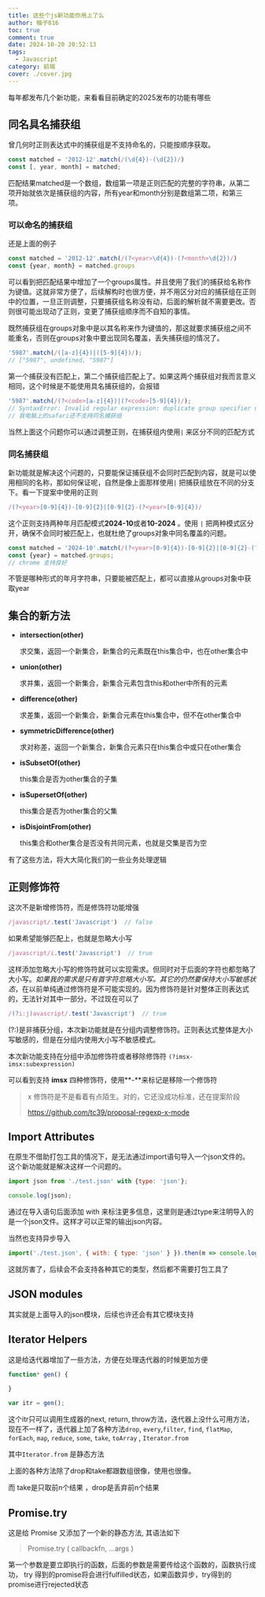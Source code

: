 ```yaml
---
title: 这些个js新功能你用上了么
author: 柚子816
toc: true
comment: true
date: 2024-10-20 20:52:13
tags:
  - Javascript
category: 前端
cover: ./cover.jpg
---
```




每年都发布几个新功能，来看看目前确定的2025发布的功能有哪些



## 同名具名捕获组

曾几何时正则表达式中的捕获组是不支持命名的，只能按顺序获取。

```javascript
const matched = '2012-12'.match(/(\d{4})-(\d{2})/)
const [, year, month] = matched;
```

匹配结果matched是一个数组，数组第一项是正则匹配的完整的字符串，从第二项开始就依次是捕获组的内容，所有year和month分别是数组第二项，和第三项。



### 可以命名的捕获组

还是上面的例子

```javascript
const matched = '2012-12'.match(/(?<year>\d{4})-(?<month>\d{2})/)
const {year, month} = matched.groups
```

可以看到把匹配结果中增加了一个groups属性。并且使用了我们的捕获给名称作为键值。这就非常方便了，后续解构时也很方便，并不用区分对应的捕获组在正则中的位置，一旦正则调整，只要捕获组名称没有动，后面的解析就不需要更改。否则很可能出现动了正则，变更了捕获组顺序而不自知的事情。



既然捕获组在groups对象中是以其名称来作为键值的，那这就要求捕获组之间不能重名，否则在groups对象中要出现同名覆盖，丢失捕获组的情况了。

```javascript
'5987'.match(/([a-z]{4})|([5-9]{4})/);
// ["5987", undefined, "5987"]
```

第一个捕获没有匹配上，第二个捕获组匹配上了。如果这两个捕获组对我而言意义相同，这个时候是不能使用具名捕获组的，会报错

```javascript
'5987'.match(/(?<code>[a-z]{4})|(?<code>[5-9]{4})/);
// SyntaxError: Invalid regular expression: duplicate group specifier name
// 我电脑上的safari还不支持同名捕获组
```

当然上面这个问题你可以通过调整正则，在捕获组内使用`|` 来区分不同的匹配方式

### 同名捕获组

新功能就是解决这个问题的，只要能保证捕获组不会同时匹配到内容，就是可以使用相同的名称，那如何保证呢，自然是像上面那样使用`|` 把捕获组放在不同的分支下。看一下提案中使用的正则

```javascript
/(?<year>[0-9]{4})-[0-9]{2}|[0-9]{2}-(?<year>[0-9]{4})/
```

这个正则支持两种年月匹配模式**2024-10**或者**10-2024** 。使用 `|` 把两种模式区分开，确保不会同时被匹配上，也就杜绝了groups对象中同名覆盖的问题。

```javascript
const matched = '2024-10'.match(/(?<year>[0-9]{4})-[0-9]{2}|[0-9]{2}-(?<year>[0-9]{4})/);
const {year} = matched.groups;
// chrome 支持良好
```

不管是哪种形式的年月字符串，只要能被匹配上，都可以直接从groups对象中获取year



## 集合的新方法

- **intersection(other)**

  求交集，返回一个新集合，新集合的元素既在this集合中，也在other集合中

- **union(other)**

  求并集，返回一个新集合，新集合元素包含this和other中所有的元素

- **difference(other)**

  求差集，返回一个新集合，新集合元素在this集合中，但不在other集合中

- **symmetricDifference(other)**

  求对称差，返回一个新集合，新集合元素只在this集合中或只在other集合

- **isSubsetOf(other)**

  this集合是否为other集合的子集

- **isSupersetOf(other)**

  this集合是否为other集合的父集

- **isDisjointFrom(other)**

  this集合和other集合是否没有共同元素，也就是交集是否为空

有了这些方法，将大大简化我们的一些业务处理逻辑



## 正则修饰符

这次不是新增修饰符，而是修饰符功能增强

```javascript
/javascript/.test('Javascript')  // false
```

如果希望能够匹配上，也就是忽略大小写

```javascript
/javascript/i.test('Javascript')  // true
```

这样添加忽略大小写的修饰符就可以实现需求。但同时对于后面的字符也都忽略了大小写。*如果我的需求是只有首字符忽略大小写。其它的仍然要保持大小写敏感状态*，在以前单纯通过修饰符是不可能实现的。因为修饰符是针对整体正则表达式的，无法针对其中一部分。不过现在可以了

```javascript
/(?i:j)avascript/.test('Javascript')  // true
```

(?:)是非捕获分组，本次新功能就是在分组内调整修饰符。正则表达式整体是大小写敏感的，但是在分组内使用大小写不敏感模式。



本次新功能支持在分组中添加修饰符或者移除修饰符 `(?imsx-imsx:subexpression)`

可以看到支持 **imsx** 四种修饰符，使用**-**来标记是移除一个修饰符

> x 修饰符是不是看着有点陌生。对的，它还没成功标准，还在提案阶段
>
> https://github.com/tc39/proposal-regexp-x-mode



## Import Attributes

在原生不借助打包工具的情况下，是无法通过import语句导入一个json文件的。这个新功能就是解决这样一个问题的。

```javascript
import json from './test.json' with {type: 'json'};

console.log(json);
```

通过在导入语句后面添加 with 来标注更多信息，这里则是通过type来注明导入的是一个json文件。这样才可以正常的输出json内容。

当然也支持异步导入

```javascript
import('./test.json', { with: { type: 'json' } }).then(m => console.log(m.default));
```

这就厉害了，后续会不会支持各种其它的类型，然后都不需要打包工具了



## JSON modules

其实就是上面导入的json模块，后续也许还会有其它模块支持



## Iterator Helpers

这是给迭代器增加了一些方法，方便在处理迭代器的时候更加方便

```javascript
function* gen() {
  
}

var itr = gen();
```

这个itr只可以调用生成器的next, return, throw方法，迭代器上没什么可用方法，现在不一样了，迭代器上加了各种方法`drop`, `every`,`filter`, `find`, `flatMap`, `forEach`, `map`, `reduce`, `some`, `take`, `toArray` , `Iterator.from`

其中`Iterator.from` 是静态方法

上面的各种方法除了drop和take都跟数组很像，使用也很像。

而 take是只取前n个结果 ，drop是丢弃前n个结果



## Promise.try

这是给 Promise 又添加了一个新的静态方法, 其语法如下

>  Promise.try ( callbackfn, ...args )

第一个参数是要立即执行的函数，后面的参数是需要传给这个函数的，函数执行成功， try 得到的promise将会进行fulfilled状态，如果函数异步，try得到的promise进行rejected状态

